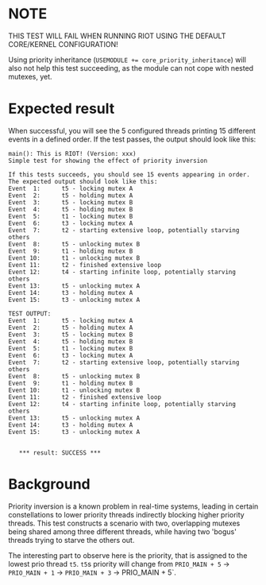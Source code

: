 NOTE
====
THIS TEST WILL FAIL WHEN RUNNING RIOT USING THE DEFAULT CORE/KERNEL CONFIGURATION!

Using priority inheritance (`USEMODULE += core_priority_inheritance`) will also
not help this test succeeding, as the module can not cope with nested mutexes,
yet.

Expected result
===============
When successful, you will see the 5 configured threads printing 15 different
events in a defined order. If the test passes, the output should look like this:

```
main(): This is RIOT! (Version: xxx)
Simple test for showing the effect of priority inversion

If this tests succeeds, you should see 15 events appearing in order.
The expected output should look like this:
Event  1:      t5 - locking mutex A
Event  2:      t5 - holding mutex A
Event  3:      t5 - locking mutex B
Event  4:      t5 - holding mutex B
Event  5:      t1 - locking mutex B
Event  6:      t3 - locking mutex A
Event  7:      t2 - starting extensive loop, potentially starving others
Event  8:      t5 - unlocking mutex B
Event  9:      t1 - holding mutex B
Event 10:      t1 - unlocking mutex B
Event 11:      t2 - finished extensive loop
Event 12:      t4 - starting infinite loop, potentially starving others
Event 13:      t5 - unlocking mutex A
Event 14:      t3 - holding mutex A
Event 15:      t3 - unlocking mutex A

TEST OUTPUT:
Event  1:      t5 - locking mutex A
Event  2:      t5 - holding mutex A
Event  3:      t5 - locking mutex B
Event  4:      t5 - holding mutex B
Event  5:      t1 - locking mutex B
Event  6:      t3 - locking mutex A
Event  7:      t2 - starting extensive loop, potentially starving others
Event  8:      t5 - unlocking mutex B
Event  9:      t1 - holding mutex B
Event 10:      t1 - unlocking mutex B
Event 11:      t2 - finished extensive loop
Event 12:      t4 - starting infinite loop, potentially starving others
Event 13:      t5 - unlocking mutex A
Event 14:      t3 - holding mutex A
Event 15:      t3 - unlocking mutex A


   *** result: SUCCESS ***
```

Background
==========
Priority inversion is a known problem in real-time systems, leading in certain
constellations to lower priority threads indirectly blocking higher priority
threads. This test constructs a scenario with two, overlapping mutexes being
shared among three different threads, while having two 'bogus' threads trying to
starve the others out.

The interesting part to observe here is the priority, that is assigned to the
lowest prio thread `t5`. `t5`s priority will change from `PRIO_MAIN + 5` ->
`PRIO_MAIN + 1` -> `PRIO_MAIN + 3` -> PRIO_MAIN + 5`.
